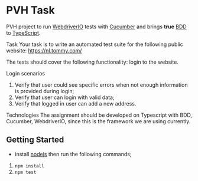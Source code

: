 PVH Task
=========

PVH project to run [WebdriverIO](https://webdriver.io/) tests with [Cucumber](https://cucumber.io/) and brings **true** [BDD](http://en.wikipedia.org/wiki/Behavior-driven_development) to [TypeScript](https://www.typescriptlang.org/). 

Task
Your task is to write an automated test suite for the following public website:
https://nl.tommy.com/

The tests should cover the following functionality: login to the website.

Login scenarios
1. Verify that user could see specific errors when not enough information is provided during login;
2. Verify that user can login with valid data;
3. Verify that logged in user can add a new address.

Technologies
The assignment should be developed on Typescript with BDD, Cucumber, WebdriverIO, since this is the framework we are using currently.

## Getting Started
- install [nodejs](https://nodejs.org/) then run the following commands;
1. `npm install`
2. `npm test`